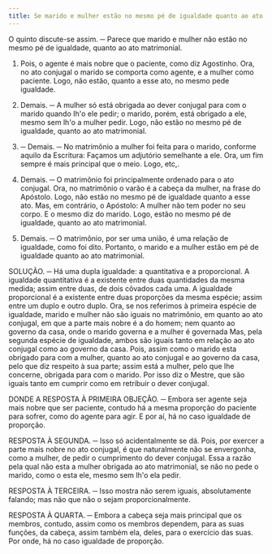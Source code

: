 ```yaml
---
title: Se marido e mulher estão no mesmo pé de igualdade quanto ao ato matrimonial
---
```


O quinto discute-se assim. ─ Parece que marido e mulher não estão no mesmo pé de igualdade, quanto ao ato matrimonial.  

1. Pois, o agente é mais nobre que o paciente, como diz Agostinho. Ora, no ato conjugal o marido se comporta como agente, e a mulher como paciente. Logo, não estão, quanto a esse ato, no mesmo pede igualdade.  

2. Demais. ─ A mulher só está obrigada ao dever conjugal para com o marido quando Ih'o ele pedir; o marido, porém, está obrigado a ele, mesmo sem lh'o a mulher pedir. Logo, não estão no mesmo pé de igualdade, quanto ao ato matrimonial.  

3. ─ Demais. ─ No matrimônio a mulher foi feita para o marido, conforme aquilo da Escritura: Façamos um adjutório semelhante a ele. Ora, um fim sempre é mais principal que o meio. Logo, etc,. 

4. Demais. ─ O matrimônio foi principalmente ordenado para o ato conjugal. Ora, no matrimônio o varão é a cabeça da mulher, na frase do Apóstolo. Logo, não estão no mesmo pé de igualdade quanto a esse ato.  Mas, em contrário, o Apóstolo: A mulher não tem poder no seu corpo. E o mesmo diz do marido. Logo, estão no mesmo pé de igualdade, quanto ao ato matrimonial.  

2. Demais. ─ O matrimônio, por ser uma união, é uma relação de igualdade, como foi dito. Portanto, o marido e a mulher estão em pé de igualdade quanto ao ato matrimonial.  

SOLUÇÃO. ─ Há uma dupla igualdade: a quantitativa e a proporcional. A igualdade quantitativa é a existente entre duas quantidades da mesma medida; assim entre duas, de dois côvados cada uma. A igualdade proporcional é a existente entre duas proporções da mesma espécie; assim entre um duplo e outro duplo. Ora, se nos referimos à primeira espécie de igualdade, marido e mulher não são iguais no matrimônio, em quanto ao ato conjugal, em que a parte mais nobre é a do homem; nem quanto ao governo da casa, onde o marido governa e a mulher é governada Mas, pela segunda espécie de igualdade, ambos são iguais tanto em relação ao ato conjugal como ao governo da casa. Pois, assim como o marido esta obrigado para com a mulher, quanto ao ato conjugal e ao governo da casa, pelo que diz respeito à sua parte; assim está a mulher, pelo que lhe concerne, obrigada para com o marido. Por isso diz o Mestre, que são iguais tanto em cumprir como em retribuir o dever conjugal.  

DONDE A RESPOSTA À PRIMEIRA OBJEÇÃO. ─ Embora ser agente seja mais nobre que ser paciente, contudo há a mesma proporção do paciente para sofrer, como do agente para agir. E por aí, há no caso igualdade de proporção.  

RESPOSTA À SEGUNDA. ─ Isso só acidentalmente se dá. Pois, por exercer a parte mais nobre no ato conjugal, é que naturalmente não se envergonha, como a mulher, de pedir o cumprimento do dever conjugal. Essa a razão pela qual não esta  a mulher obrigada ao ato matrimonial, se não no pede o marido, como o esta ele, mesmo sem lh'o ela pedir.  

RESPOSTA À TERCEIRA. ─ Isso mostra não serem iguais, absolutamente falando; mas não que não o sejam proporcionalmente.  

RESPOSTA À QUARTA. ─ Embora a cabeça seja mais principal que os membros, contudo, assim como os membros dependem, para as suas funções, da cabeça, assim também ela, deles, para o exercício das suas. Por onde, há no caso igualdade de proporção.